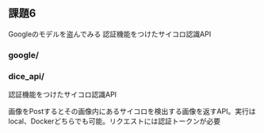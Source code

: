 ## 課題6
Googleのモデルを盗んでみる
認証機能をつけたサイコロ認識API

### google/



### dice_api/
認証機能をつけたサイコロ認識API

画像をPostするとその画像内にあるサイコロを検出する画像を返すAPI。実行はlocal、Dockerどちらでも可能。リクエストには認証トークンが必要